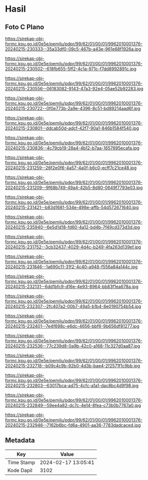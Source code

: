 # Hasil

## Foto C Plano

https://sirekap-obj-formc.kpu.go.id/0e5e/pemilu/pdpr/99/62/01/00/01/9962010001376-20240215-230333--35a33df0-09c5-467b-a43e-961e68f1926a.jpg

https://sirekap-obj-formc.kpu.go.id/0e5e/pemilu/pdpr/99/62/01/00/01/9962010001376-20240215-230502--618fb655-5ff2-4c1a-971c-f7dd8992891c.jpg

https://sirekap-obj-formc.kpu.go.id/0e5e/pemilu/pdpr/99/62/01/00/01/9962010001376-20240215-230556--06183082-9143-47a3-92e4-05ae52b92283.jpg

https://sirekap-obj-formc.kpu.go.id/0e5e/pemilu/pdpr/99/62/01/00/01/9962010001376-20240215-230722--0f0e773b-2a9e-4396-8c51-bd89214aad6f.jpg

https://sirekap-obj-formc.kpu.go.id/0e5e/pemilu/pdpr/99/62/01/00/01/9962010001376-20240215-230801--ddcab50d-adcf-42f7-90a1-846b1584f540.jpg

https://sirekap-obj-formc.kpu.go.id/0e5e/pemilu/pdpr/99/62/01/00/01/9962010001376-20240215-230836--4c79cb19-28a4-4b12-b7aa-1657695ecafa.jpg

https://sirekap-obj-formc.kpu.go.id/0e5e/pemilu/pdpr/99/62/01/00/01/9962010001376-20240215-231259--26f2e0f6-4a57-4a0f-b6c0-ecff7c21ce48.jpg

https://sirekap-obj-formc.kpu.go.id/0e5e/pemilu/pdpr/99/62/01/00/01/9962010001376-20240215-231209--9f68b749-49a4-42b5-8d80-0649f7793e03.jpg

https://sirekap-obj-formc.kpu.go.id/0e5e/pemilu/pdpr/99/62/01/00/01/9962010001376-20240215-231421--b83d1681-534e-498e-affb-54d572671640.jpg

https://sirekap-obj-formc.kpu.go.id/0e5e/pemilu/pdpr/99/62/01/00/01/9962010001376-20240215-235940--6e5d1d18-fd60-4a12-bd4b-7f49cd373d3d.jpg

https://sirekap-obj-formc.kpu.go.id/0e5e/pemilu/pdpr/99/62/01/00/01/9962010001376-20240215-231752--3cb32437-4029-4d4c-b249-4fa263d139ef.jpg

https://sirekap-obj-formc.kpu.go.id/0e5e/pemilu/pdpr/99/62/01/00/01/9962010001376-20240215-231846--1a690c11-31f2-4c40-a948-f556a84a144c.jpg

https://sirekap-obj-formc.kpu.go.id/0e5e/pemilu/pdpr/99/62/01/00/01/9962010001376-20240215-232131--6dd1bfc9-d16e-4e93-8964-bb83f1ea678a.jpg

https://sirekap-obj-formc.kpu.go.id/0e5e/pemilu/pdpr/99/62/01/00/01/9962010001376-20240215-232307--2fc407a2-00b7-49a5-b1b4-8e0190754b54.jpg

https://sirekap-obj-formc.kpu.go.id/0e5e/pemilu/pdpr/99/62/01/00/01/9962010001376-20240215-232401--7e4f698c-e6dc-4656-bbf6-9b656df81277.jpg

https://sirekap-obj-formc.kpu.go.id/0e5e/pemilu/pdpr/99/62/01/00/01/9962010001376-20240215-232536--77c239d8-0a9b-42c0-a168-11c327d0aa87.jpg

https://sirekap-obj-formc.kpu.go.id/0e5e/pemilu/pdpr/99/62/01/00/01/9962010001376-20240215-232718--b09c4c9b-92b0-4d3b-bae4-2f2571f1c9bb.jpg

https://sirekap-obj-formc.kpu.go.id/0e5e/pemilu/pdpr/99/62/01/00/01/9962010001376-20240215-232803--63017bca-ad75-4cfc-a1a1-dac8bc4d9f98.jpg

https://sirekap-obj-formc.kpu.go.id/0e5e/pemilu/pdpr/99/62/01/00/01/9962010001376-20240215-232849--59ee4a82-dc7c-4e14-8fea-c73b0b7767a0.jpg

https://sirekap-obj-formc.kpu.go.id/0e5e/pemilu/pdpr/99/62/01/00/01/9962010001376-20240215-232946--7162b6bc-fd6a-4901-aa36-7783dadcaced.jpg


## Metadata

| Key        | Value               |
| ---------- | ------------------- |
| Time Stamp | 2024-02-17 13:05:41 |
| Kode Dapil | 3102                |



